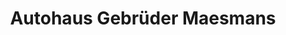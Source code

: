 ---
title: "Autohaus Gebrüder Maesmans"
url: /goerlitz/autohaus-gebrueder-maesmans/
shop: Autohaus
---